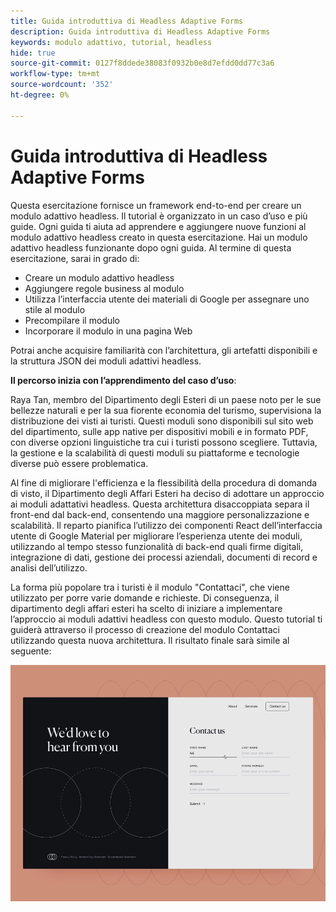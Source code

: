 ```yaml
---
title: Guida introduttiva di Headless Adaptive Forms
description: Guida introduttiva di Headless Adaptive Forms
keywords: modulo adattivo, tutorial, headless
hide: true
source-git-commit: 0127f8ddede38083f0932b0e8d7efdd0dd77c3a6
workflow-type: tm+mt
source-wordcount: '352'
ht-degree: 0%

---
```



# Guida introduttiva di Headless Adaptive Forms

Questa esercitazione fornisce un framework end-to-end per creare un modulo adattivo headless. Il tutorial è organizzato in un caso d’uso e più guide. Ogni guida ti aiuta ad apprendere e aggiungere nuove funzioni al modulo adattivo headless creato in questa esercitazione. Hai un modulo adattivo headless funzionante dopo ogni guida. Al termine di questa esercitazione, sarai in grado di:

* Creare un modulo adattivo headless
* Aggiungere regole business al modulo
* Utilizza l’interfaccia utente dei materiali di Google per assegnare uno stile al modulo
* Precompilare il modulo 
* Incorporare il modulo in una pagina Web

Potrai anche acquisire familiarità con l’architettura, gli artefatti disponibili e la struttura JSON dei moduli adattivi headless.

**Il percorso inizia con l’apprendimento del caso d’uso**:

Raya Tan, membro del Dipartimento degli Esteri di un paese noto per le sue bellezze naturali e per la sua fiorente economia del turismo, supervisiona la distribuzione dei visti ai turisti. Questi moduli sono disponibili sul sito web del dipartimento, sulle app native per dispositivi mobili e in formato PDF, con diverse opzioni linguistiche tra cui i turisti possono scegliere. Tuttavia, la gestione e la scalabilità di questi moduli su piattaforme e tecnologie diverse può essere problematica.

Al fine di migliorare l&#39;efficienza e la flessibilità della procedura di domanda di visto, il Dipartimento degli Affari Esteri ha deciso di adottare un approccio ai moduli adattativi headless. Questa architettura disaccoppiata separa il front-end dal back-end, consentendo una maggiore personalizzazione e scalabilità. Il reparto pianifica l’utilizzo dei componenti React dell’interfaccia utente di Google Material per migliorare l’esperienza utente dei moduli, utilizzando al tempo stesso funzionalità di back-end quali firme digitali, integrazione di dati, gestione dei processi aziendali, documenti di record e analisi dell’utilizzo.

La forma più popolare tra i turisti è il modulo &quot;Contattaci&quot;, che viene utilizzato per porre varie domande e richieste. Di conseguenza, il dipartimento degli affari esteri ha scelto di iniziare a implementare l’approccio ai moduli adattivi headless con questo modulo. Questo tutorial ti guiderà attraverso il processo di creazione del modulo Contattaci utilizzando questa nuova architettura. Il risultato finale sarà simile al seguente:

![Modulo adattivo headless Stati Uniti](assets/contact-us-headless-adaptive-forms.png)